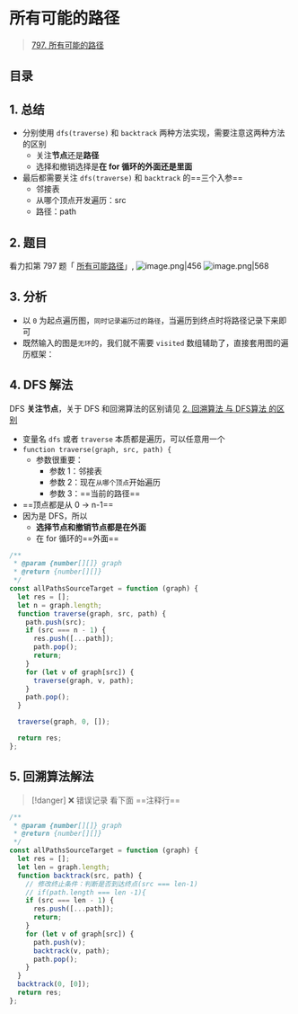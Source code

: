 
# 所有可能的路径


> [797. 所有可能的路径](https://leetcode.cn/problems/all-paths-from-source-to-target/)


## 目录
<!-- toc -->
 ## 1. 总结 

- 分别使用 `dfs(traverse)` 和 `backtrack` 两种方法实现，需要注意这两种方法的区别
	- 关注**节点**还是**路径**
	- 选择和撤销选择是**在 for 循环的外面还是里面**
- 最后都需要关注 `dfs(traverse)` 和 `backtrack` 的==三个入参==
	- 邻接表
	- 从哪个顶点开发遍历：src
	- 路径：path

## 2. 题目

看力扣第 797 题「 [所有可能路径](https://leetcode.cn/problems/all-paths-from-source-to-target/)」,
![image.png|456](https://832-1310531898.cos.ap-beijing.myqcloud.com/3886b417d7691307389f24eb44eaef4f.png)
![image.png|568](https://832-1310531898.cos.ap-beijing.myqcloud.com/7b3ee33913d2a43127b74ece5e54e8ce.png)

## 3. 分析

- 以 `0` 为起点遍历图，`同时记录遍历过的路径`，当遍历到终点时将路径记录下来即可 
- 既然输入的图是`无环`的，我们就不需要 `visited` 数组辅助了，直接套用图的遍历框架：

## 4. DFS 解法

DFS **关注节点**，关于 DFS 和回溯算法的区别请见 [2. 回溯算法 与 DFS算法 的区别](/post/JzQvGSUA.html)

- 变量名 `dfs` 或者 `traverse` 本质都是遍历，可以任意用一个
- `function traverse(graph, src, path) {`
	- 参数很重要：
		- 参数 1：邻接表
		- 参数 2：现在`从哪个顶点`开始遍历
		- 参数 3：==当前的路径==
- ==顶点都是从 0 → n-1==
- 因为是 DFS，所以
	- **选择节点和撤销节点都是在外面**
	- 在 for 循环的==外面==

```javascript hl:12,16,18
/**
 * @param {number[][]} graph
 * @return {number[][]}
 */
const allPathsSourceTarget = function (graph) {
  let res = [];
  let n = graph.length;
  function traverse(graph, src, path) {
    path.push(src);
    if (src === n - 1) {
      res.push([...path]);
      path.pop();
      return;
    }
    for (let v of graph[src]) {
      traverse(graph, v, path);
    }
    path.pop();
  }

  traverse(graph, 0, []);

  return res;
};
```

## 5. 回溯算法解法

> [!danger]
> ❌ 错误记录 看下面 ==注释行==

```javascript hl:9
/**
 * @param {number[][]} graph
 * @return {number[][]}
 */
const allPathsSourceTarget = function (graph) {
  let res = [];
  let len = graph.length;
  function backtrack(src, path) {
    // 修改终止条件：判断是否到达终点(src === len-1)
    // if(path.length === len -1){
    if (src === len - 1) {
      res.push([...path]);
      return;
    }
    for (let v of graph[src]) {
      path.push(v);
      backtrack(v, path);
      path.pop();
    }
  }
  backtrack(0, [0]);
  return res;
};
```
